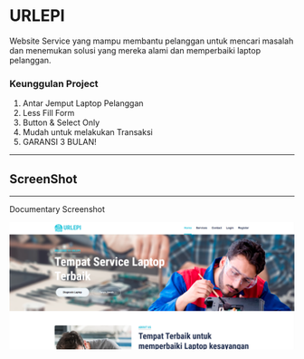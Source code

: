 # URLEPI

Website Service yang mampu membantu pelanggan untuk mencari masalah dan menemukan solusi yang mereka 
alami dan memperbaiki laptop pelanggan.

### Keunggulan Project
1. Antar Jemput Laptop Pelanggan
2. Less Fill Form
3. Button & Select Only
4. Mudah untuk melakukan Transaksi
5. GARANSI 3 BULAN!


*******************
## ScreenShot
*******************
Documentary Screenshot

![home](/assets/img/cover/cover.PNG)
